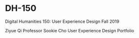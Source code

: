 # DH-150
Digital Humanities 150: User Experience Design Fall 2019

Ziyue Qi
Professor Sookie Cho
User Experience Design Portfolio
